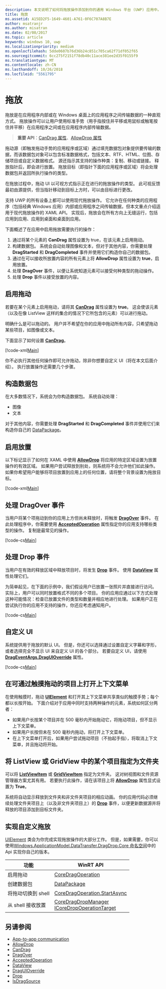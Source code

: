 ```yaml
---
description: 本文说明了如何将拖放操作添加到你的通用 Windows 平台 (UWP) 应用中。
title: 拖放
ms.assetid: A15ED2F5-1649-4601-A761-0F6C707A8B7E
author: msatranjr
ms.author: misatran
ms.date: 02/08/2017
ms.topic: article
keywords: windows 10, uwp
ms.localizationpriority: medium
ms.openlocfilehash: 5dde0607b76d36b24c851c705ca62f71df052f65
ms.sourcegitcommit: 6cc275f2151f78db40c11ace381ee2d35f0155f9
ms.translationtype: MT
ms.contentlocale: zh-CN
ms.lasthandoff: 10/26/2018
ms.locfileid: "5561795"
---
```

# <a name="drag-and-drop"></a>拖放

拖放是在应用程序内部或在 Windows 桌面上的应用程序之间传输数据的一种直观方式。 拖放操作可以让用户使用标准手势（用手指按住并平移或用鼠标或触笔按住并平移）在应用程序之间或在应用程序内部传输数据。

> **重要 API**：[CanDrag 属性](https://msdn.microsoft.com/library/windows/apps/Windows.UI.Xaml.UIElement.CanDrag)、[AllowDrop 属性](https://msdn.microsoft.com/library/windows/apps/Windows.UI.Xaml.UIElement.AllowDrop) 

拖动源（即触发拖动手势的应用程序或区域）通过填充数据包对象提供要传输的数据，而该数据包对象可以包含标准数据格式，包括文本、RTF、HTML、位图、存储项目或自定义数据格式。 源还指示其支持的操作种类：复制、移动或链接。 释放指针后，即会进行放置。 拖放目标（即指针下面的应用程序或区域）将会处理数据包并返回所执行操作的类型。

在拖放过程中，拖动 UI 以可视方式指示正在进行的拖放操作的类型。 此可视反馈最初由源提供，但当指针移动到目标上方时，可以由目标进行更改。

支持 UWP 的所有设备上都可以使用现代拖放操作。 它允许在任何种类的应用程序（包括经典 Windows 应用）内部或应用程序之间传输数据，但本文重点介绍适用于现代拖放操作的 XAML API。 实现后，拖放会在所有方向上无缝运行，包括应用到应用、应用到桌面和桌面到应用。

下面概述了在应用中启用拖放需要执行的操作：

1. 通过将某个元素的 **CanDrag** 属性设置为 true，在该元素上启用拖动。  
2. 构建数据包。 系统会自动处理图像和文本，但对于其他内容，你需要处理 **DragStarted** 和 **DragCompleted** 事件并使用它们构造你自己的数据包。 
3. 通过在可以接收所放置内容的所有元素上将 **AllowDrop** 属性设置为 **true**，启用放置。 
4. 处理 **DragOver** 事件，以便让系统知道元素可以接受何种类型的拖动操作。 
5. 处理 **Drop** 事件以接受放置的内容。 



## <a name="enable-dragging"></a>启用拖动

若要在某个元素上启用拖动，请将其 [**CanDrag**](https://msdn.microsoft.com/library/windows/apps/Windows.UI.Xaml.UIElement.CanDrag) 属性设置为 **true**。 这会使该元素（以及在像 ListView 这样的集合的情况下它所包含的元素）可以进行拖动。

明确什么是可以拖动的。 用户并不希望在你的应用中拖动所有内容，只希望拖动某些项目，如图像或文本。 

下面显示了如何设置 [**CanDrag**](https://msdn.microsoft.com/library/windows/apps/Windows.UI.Xaml.UIElement.CanDrag)。

[!code-xml[Main](./code/drag_drop/cs/MainPage.xaml#SnippetDragArea)]

你不必执行其他任何操作即可允许拖动，除非你想要自定义 UI（将在本文后面介绍）。 执行放置操作还需要几个步骤。

## <a name="construct-a-data-package"></a>构造数据包 

在大多数情况下，系统会为你构造数据包。 系统自动处理：
* 图像
* 文本 

对于其他内容，你需要处理 **DragStarted** 和 **DragCompleted** 事件并使用它们来构造你自己的 [DataPackage](https://docs.microsoft.com/uwp/api/windows.applicationmodel.datatransfer.datapackage)。

## <a name="enable-dropping"></a>启用放置

以下标记显示了如何在 XAML 中使用 [**AllowDrop**](https://msdn.microsoft.com/library/windows/apps/Windows.UI.Xaml.UIElement.AllowDrop) 将应用的特定区域设置为放置操作的有效区域。 如果用户尝试释放到别处，则系统将不会允许他们如此操作。 如果你希望用户能够将项目放置到应用上的任何位置，请将整个背景设置为拖放目标。

[!code-xml[Main](./code/drag_drop/cs/MainPage.xaml#SnippetDropArea)]


## <a name="handle-the-dragover-event"></a>处理 DragOver 事件

当用户将某个项拖动到你的应用上方但尚未释放时，将触发 [**DragOver**](https://msdn.microsoft.com/library/windows/apps/Windows.UI.Xaml.UIElement.DragOver) 事件。 在此处理程序中，你需要使用 [**AcceptedOperation**](https://msdn.microsoft.com/library/windows/apps/Windows.UI.Xaml.DragEventArgs.AcceptedOperation) 属性指定你的应用支持哪些类型的操作。 复制是最常见的操作。

[!code-cs[Main](./code/drag_drop/cs/MainPage.xaml.cs#SnippetGrid_DragOver)]

## <a name="process-the-drop-event"></a>处理 Drop 事件

当用户在有效的释放区域中释放项目时，将发生 [**Drop**](https://msdn.microsoft.com/library/windows/apps/Windows.UI.Xaml.UIElement.Drop) 事件。 使用 [**DataView**](https://msdn.microsoft.com/library/windows/apps/Windows.UI.Xaml.DragEventArgs.DataView) 属性处理它们。

为简单起见，在下面的示例中，我们假设用户已放置一张照片并直接进行访问。 实际上，用户可以同时放置格式不同的多个项目。 你的应用应通过以下方式处理这种可能情况：检查已放置文件的类型和数量并相应地进行处理。 如果用户正在尝试执行你的应用不支持的操作，你还应考虑通知用户。

[!code-cs[Main](./code/drag_drop/cs/MainPage.xaml.cs#SnippetGrid_Drop)]

## <a name="customize-the-ui"></a>自定义 UI

系统提供用于拖放的默认 UI。 但是，你还可以选择通过设置自定义字幕和字形，或者选择完全不显示 UI 来自定义 UI 的各个部分。 若要自定义 UI，请使用 [**DragEventArgs.DragUIOverride**](https://msdn.microsoft.com/library/windows/apps/Windows.UI.Xaml.DragEventArgs.DragUIOverride) 属性。

[!code-cs[Main](./code/drag_drop/cs/MainPage.xaml.cs#SnippetGrid_DragOverCustom)]

## <a name="open-a-context-menu-on-an-item-you-can-drag-with-touch"></a>在可通过触摸拖动的项目上打开上下文菜单

在使用触摸时，拖动 [**UIElement**](https://msdn.microsoft.com/library/windows/apps/Windows.UI.Xaml.UIElement) 和打开其上下文菜单共享类似的触摸手势；每个都以长按开始。 下面介绍对于应用中同时支持两种操作的元素，系统如何区分两者： 

* 如果用户长按某个项目并在 500 毫秒内开始拖动它，将拖动项目，但不显示上下文菜单。 
* 如果用户长按但未在 500 毫秒内拖动，将打开上下文菜单。 
* 在上下文菜单打开后，如果用户尝试拖动项目（不抬起手指），将取消上下文菜单，并且拖动将开始。

## <a name="designate-an-item-in-a-listview-or-gridview-as-a-folder"></a>将 ListView 或 GridView 中的某个项目指定为文件夹

可以将 [**ListViewItem**](https://msdn.microsoft.com/library/windows/apps/Windows.UI.Xaml.Controls.ListViewItem) 或 [**GridViewItem**](https://msdn.microsoft.com/library/windows/apps/Windows.UI.Xaml.Controls.GridViewItem) 指定为文件夹。 这对树视图和文件资源管理器方案尤其有用。 若要执行此操作，请在该项目上将 [**AllowDrop**](https://msdn.microsoft.com/library/windows/apps/Windows.UI.Xaml.UIElement.AllowDrop) 属性显式设置为 **True**。 

系统将自动显示释放到文件夹和非文件夹项目的相应动画。 你的应用代码必须继续处理文件夹项目上（以及非文件夹项目上）的 [**Drop**](https://msdn.microsoft.com/library/windows/apps/Windows.UI.Xaml.UIElement.Drop) 事件，以便更新数据源并将释放的项目添加到目标文件夹。

## <a name="implementing-custom-drag-and-drop"></a>实现自定义拖放

[UIElement](https://docs.microsoft.com/uwp/api/windows.ui.xaml.uielement) 类会为你完成实现拖放操作的大部分工作。 但是，如果需要，你可以使用[Windows.ApplicationModel.DataTransfer.DragDrop.Core 命名空间](https://docs.microsoft.com/en-us/uwp/api/windows.applicationmodel.datatransfer.dragdrop.core)中的 Api 实现你自己的版本。

| 功能 | WinRT API |
| --- | --- |
|  启用拖动 | [CoreDragOperation](https://docs.microsoft.com/uwp/api/windows.applicationmodel.datatransfer.dragdrop.core.coredragoperation)  |
|  创建数据包 | [DataPackage](https://docs.microsoft.com/uwp/api/windows.applicationmodel.datatransfer.datapackage)  |
| 将拖动切换到 shell  | [CoreDragOperation.StartAsync](https://docs.microsoft.com/uwp/api/windows.applicationmodel.datatransfer.dragdrop.core.coredragoperation)  |
| 从 shell 接收放置  | [CoreDragDropManager](https://docs.microsoft.com/uwp/api/windows.applicationmodel.datatransfer.dragdrop.core.coredragdropmanager)<br/>[ICoreDropOperationTarget](https://docs.microsoft.com/uwp/api/windows.applicationmodel.datatransfer.dragdrop.core.icoredropoperationtarget)    |



## <a name="see-also"></a>另请参阅

* [App-to-app communication](index.md)
* [AllowDrop](https://msdn.microsoft.com/library/windows/apps/xaml/windows.ui.xaml.uielement.allowdrop.aspx)
* [CanDrag](https://msdn.microsoft.com/library/windows/apps/xaml/windows.ui.xaml.uielement.candrag.aspx)
* [DragOver](https://msdn.microsoft.com/library/windows/apps/xaml/windows.ui.xaml.uielement.dragover.aspx)
* [AcceptedOperation](https://msdn.microsoft.com/library/windows/apps/xaml/windows.ui.xaml.drageventargs.acceptedoperation.aspx)
* [DataView](https://msdn.microsoft.com/library/windows/apps/xaml/windows.ui.xaml.drageventargs.dataview.aspx)
* [DragUIOverride](https://msdn.microsoft.com/library/windows/apps/xaml/windows.ui.xaml.drageventargs.draguioverride.aspx)
* [Drop](https://msdn.microsoft.com/library/windows/apps/xaml/windows.ui.xaml.uielement.drop.aspx)
* [IsDragSource](https://msdn.microsoft.com/library/windows/apps/windows.ui.xaml.controls.listviewbase.isdragsource.aspx)
